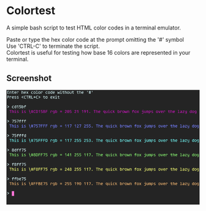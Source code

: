 # Colortest
A simple bash script to test HTML color codes in a terminal emulator.

Paste or type the hex color code at the prompt omitting the '#' symbol  
Use 'CTRL-C' to terminate the script.  
Colortest is useful for testing how base 16 colors are represented in your terminal. 

## Screenshot
![colortest](colortest.png)
